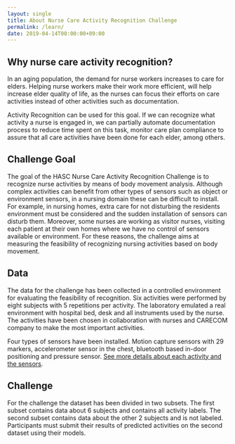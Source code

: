 ```yaml
---
layout: single
title: About Nurse Care Activity Recognition Challenge
permalink: /learn/
date: 2019-04-14T00:00:00+09:00
---
```


## Why nurse care activity recognition?
In an aging population, the demand for nurse workers increases to care for elders. Helping nurse workers make their work more efficient, will help increase elder quality of life, as the nurses can focus their efforts on care activities instead of other activities such as documentation.

Activity Recognition can be used for this goal. If we can recognize what activity a nurse is engaged in, we can partially automate documentation process to reduce time spent on this task, monitor care plan compliance to assure that all care activities have been done for each elder, among others.  

## Challenge Goal
The goal of the HASC Nurse Care Activity Recognition Challenge is to recognize nurse activities by means of body movement analysis. Although complex activities can benefit from other types of sensors such as object or environment sensors, in a nursing domain these can be difficult to install. For example, in nursing homes, extra care for not disturbing the residents environment must be considered and the sudden installation of sensors can disturb them. Moreover, some nurses are working as visitor nurses, visiting each patient at their own homes where we have no control of sensors available or environment. For these reasons, the challenge aims at measuring the feasibility of recognizing nursing activities based on body movement.

## Data
The data for the challenge has been collected in a controlled environment for evaluating the feasibility of recognition. Six activities were performed by eight subjects with 5 repetitions per activity. The laboratory emulated a real environment with hospital bed, desk and all instruments used by the nurse.
The activities have been chosen in collaboration with nurses and CARECOM company to make the most important activities.

Four types of sensors have been installed.
Motion capture sensors with 29 markers, accelerometer sensor in the chest, bluetooth based in-door positioning and pressure sensor. 
[See more details about each activity and the sensors](/data_description/).

## Challenge
For the challenge the dataset has been divided in two subsets.
The first subset contains data about 6 subjects and contains all activity labels.
The second subset contains data about the other 2 subjects and is not labeled.
Participants must submit their results of predicted activities on the second dataset using their models.
